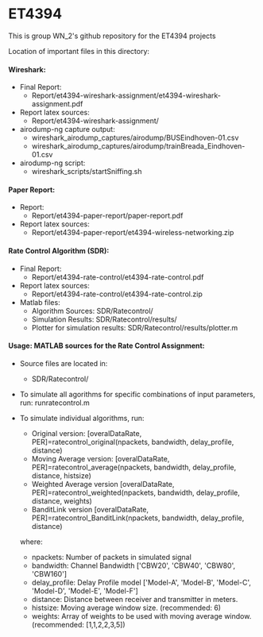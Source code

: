 # ET4394
This is group WN_2's github repository for the ET4394 projects  
  
Location of important files in this directory:  
#### Wireshark:   
* Final Report:   
    * Report/et4394-wireshark-assignment/et4394-wireshark-assignment.pdf  
* Report latex sources:  
    * Report/et4394-wireshark-assignment/  
* airodump-ng capture output:   
    * wireshark_airodump_captures/airodump/BUSEindhoven-01.csv  
    * wireshark_airodump_captures/airodump/trainBreada_Eindhoven-01.csv  
* airodump-ng script:  
    * wireshark_scripts/startSniffing.sh  

#### Paper Report:
* Report:
    * Report/et4394-paper-report/paper-report.pdf
* Report latex sources:
    * Report/et4394-paper-report/et4394-wireless-networking.zip

#### Rate Control Algorithm (SDR):
* Final Report:
    * Report/et4394-rate-control/et4394-rate-control.pdf
* Report latex sources:
    * Report/et4394-rate-control/et4394-rate-control.zip
* Matlab files:
    * Algorithm Sources:
        SDR/Ratecontrol/
    * Simulation Results:
        SDR/Ratecontrol/results/
    * Plotter for simulation results:
        SDR/Ratecontrol/results/plotter.m

#### Usage: MATLAB sources for the Rate Control Assignment:
* Source files are located in:
    * SDR/Ratecontrol/
* To simulate all agorithms for specific combinations of input parameters, run: runratecontrol.m
* To simulate individual algorithms, run:
    * Original version: 
        [overalDataRate, PER]=ratecontrol_original(npackets, bandwidth, delay_profile, distance)
    * Moving Average version:
        [overalDataRate, PER]=ratecontrol_average(npackets, bandwidth, delay_profile, distance, histsize)
    * Weighted Average version
        [overalDataRate, PER]=ratecontrol_weighted(npackets, bandwidth, delay_profile, distance, weights)
    * BanditLink version
        [overalDataRate, PER]=ratecontrol_BanditLink(npackets, bandwidth, delay_profile, distance)
    
    where:
    * npackets: Number of packets in simulated signal
    * bandwidth: Channel Bandwidth ['CBW20', 'CBW40', 'CBW80', 'CBW160']
    * delay_profile: Delay Profile model ['Model-A', 'Model-B', 'Model-C', 'Model-D', 'Model-E', 'Model-F']
    * distance: Distance between receiver and transmitter in meters.
    * histsize: Moving average window size. (recommended: 6)
    * weights: Array of weights to be used with moving average window. (recommended: [1,1,2,2,3,5])
